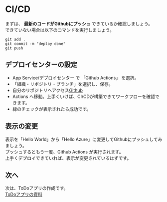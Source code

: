 # CI/CD
まずは、 **最新のコードがGithubにプッシュ** できているか確認しましょう。<br>
できていない場合は以下のコマンドを実行しましょう。

```
git add .
git commit -m "deploy done"
git push
```

## デプロイセンターの設定
* App Service/デプロイセンター で 「Github Actions」 を選択。
* 「組織・リポジトリ・ブランチ」を選択し、保存。
* 自分のリポジトリへアクセス[Github](https://github.com)
*  Actions へ移動。上手くいけば、CI/CDが構築できてワークフローを確認できます。
* 緑のチェックが表示されたら成功です。

## 表示の変更 
表示を「Hello World」から「Hello Azure」に変更してGithubにプッシュしてみましょう。<br>
プッシュするともう一度、Github Actions が実行されます。<br>
上手くデプロイできていれば、表示が変更されているはずです。


## 次へ
次は、ToDoアプリの作成です。<br>
[ToDoアプリの資料](アプリ作成.md)
